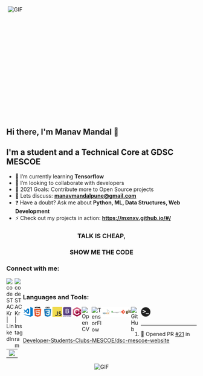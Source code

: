 <img align="right" alt="GIF" src="https://media1.giphy.com/media/duKV1YBPhDtd9efnrR/giphy.gif?cid=ecf05e479smcuq15qg6e7k0vlbs3si86cvxkxztigo064knv&rid=giphy.gif&ct=g" width="500" height="320" />

## Hi there, I'm Manav Mandal 👋


## I'm a student and a Technical Core at GDSC MESCOE

- 🌱 I’m currently learning **Tensorflow**
- 👯 I’m looking to collaborate with developers
- 🥅 2021 Goals: Contribute more to Open Source projects
- 📱  Lets discuss: **manavmandalpune@gmail.com**
- ❓  Have a doubt? Ask me about **Python, ML, Data Structures, Web Development**
- ⚡ Check out my projects in action: **https://mxnxv.github.io/#/**


<h3 align="center">TALK IS CHEAP,</h3>
<h3 align="center">SHOW ME THE CODE</h3>

### Connect with me:

[<img align="left" alt="codeSTACKr | LinkedIn" width="22px" src="https://image.flaticon.com/icons/png/512/174/174857.png" />][linkedin]
[<img align="left" alt="codeSTACKr | Instagram" width="22px" src="https://upload.wikimedia.org/wikipedia/commons/e/e7/Instagram_logo_2016.svg" />][instagram]

<br />

### Languages and Tools:

<img align="left" alt="Visual Studio Code" width="26px" src="https://raw.githubusercontent.com/github/explore/80688e429a7d4ef2fca1e82350fe8e3517d3494d/topics/visual-studio-code/visual-studio-code.png" />
<img align="left" alt="HTML5" width="26px" src="https://raw.githubusercontent.com/github/explore/80688e429a7d4ef2fca1e82350fe8e3517d3494d/topics/html/html.png" />
<img align="left" alt="CSS3" width="26px" src="https://raw.githubusercontent.com/github/explore/80688e429a7d4ef2fca1e82350fe8e3517d3494d/topics/css/css.png" />
<img align="left" alt="JavaScript" width="26px" src="https://raw.githubusercontent.com/github/explore/80688e429a7d4ef2fca1e82350fe8e3517d3494d/topics/javascript/javascript.png" />
<img align="left" alt="bootstrap" width="26px" src= "https://raw.githubusercontent.com/devicons/devicon/master/icons/bootstrap/bootstrap-plain-wordmark.svg"/>
<img align="left" alt="cpp" width="26px" src= "https://raw.githubusercontent.com/devicons/devicon/master/icons/cplusplus/cplusplus-original.svg"/>
<img align="left" alt="OpenCV" width="26px" src= "https://www.vectorlogo.zone/logos/opencv/opencv-icon.svg"/>
<img align="left" alt="TensorFlow" width="26px" src= "https://api.iconify.design/logos-tensorflow.svg"/>
<img align="left" alt="MySQL" width="26px" src="https://raw.githubusercontent.com/github/explore/80688e429a7d4ef2fca1e82350fe8e3517d3494d/topics/mysql/mysql.png" />
<img align="left" alt="MongoDB" width="26px" src="https://raw.githubusercontent.com/github/explore/80688e429a7d4ef2fca1e82350fe8e3517d3494d/topics/mongodb/mongodb.png" />
<img align="left" alt="Git" width="26px" src="https://raw.githubusercontent.com/github/explore/80688e429a7d4ef2fca1e82350fe8e3517d3494d/topics/git/git.png" />
<img align="left" alt="GitHub" width="26px" src="https://cdns.iconmonstr.com/wp-content/assets/preview/2012/240/iconmonstr-github-1.png" />
<img align="left" alt="Terminal" width="26px" src="https://raw.githubusercontent.com/github/explore/80688e429a7d4ef2fca1e82350fe8e3517d3494d/topics/terminal/terminal.png" />

<br />
<br />

---
<!--START_SECTION:activity-->
1. 💪 Opened PR [#21](https://github.com/Developer-Students-Clubs-MESCOE/dsc-mescoe-website/pull/21) in [Developer-Students-Clubs-MESCOE/dsc-mescoe-website](https://github.com/Developer-Students-Clubs-MESCOE/dsc-mescoe-website)
<!--END_SECTION:activity-->
<table width="100%"  border="0" cellpadding="0" cellspacing="0">
  <tr>
    <td align="center">
      <img align="left" src="https://github-readme-stats.vercel.app/api?username=MXNXV&show_icons=true&theme=dracula" />
    </td>
  </tr>
</table>



<div align="center">
<img hight="300" width="700" alt="GIF" align="center" src="https://media3.giphy.com/media/PiQejEf31116URju4V/giphy.gif?cid=ecf05e47h07ra4aez5wwi2fgec9a0c7wzr29xtg3lc6mgbmv&rid=giphy.gif&ct=g">
</div>


[instagram]: https://www.instagram.com/__mandal_orian__/
[linkedin]: https://www.linkedin.com/in/manav-mandal-5b1496196/

